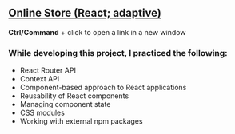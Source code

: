 ## [Online Store (React; adaptive)](https://vch-sh.github.io/react-online-store) 
**Ctrl/Command** + click to open a link in a new window

### While developing this project, I practiced the following:
* React Router API
* Context API
* Component-based approach to React applications
* Reusability of React components
* Managing component state
* CSS modules
* Working with external npm packages
